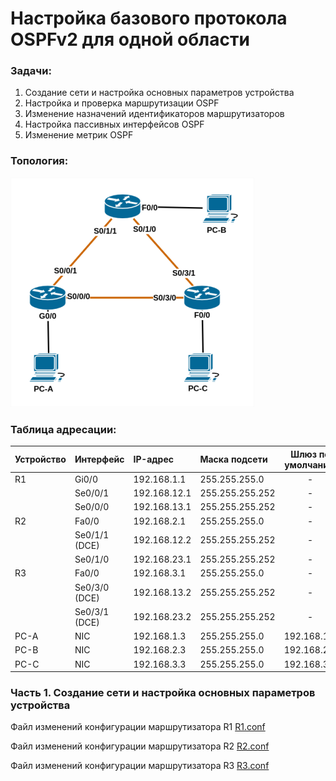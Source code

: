 # Настройка базового протокола OSPFv2 для одной области

###  Задачи:

  1. Создание сети и настройка основных параметров устройства
  2. Настройка и проверка маршрутизации OSPF
  3. Изменение назначений идентификаторов маршрутизаторов
  4. Настройка пассивных интерфейсов OSPF
  5. Изменение метрик OSPF

### Топология:
![](images/otus-ospf.png)

### Таблица адресации:

| Устройство | Интерфейс     | IP-адрес     | Маска подсети   | Шлюз по умолчанию |
|:-----------|:--------------|:-------------|:----------------|:-----------------:|
| R1         | Gi0/0         | 192.168.1.1  | 255.255.255.0   | -                 |
|            | Se0/0/1       | 192.168.12.1 | 255.255.255.252 | -                 |
|            | Se0/0/0       | 192.168.13.1 | 255.255.255.252 | -                 |
| R2         | Fa0/0         | 192.168.2.1  | 255.255.255.0   | -                 |
|            | Se0/1/1 (DCE) | 192.168.12.2 | 255.255.255.252 | -                 |
|            | Se0/1/0       | 192.168.23.1 | 255.255.255.252 | -                 |
| R3         | Fa0/0         | 192.168.3.1  | 255.255.255.0   | -                 |
|            | Se0/3/0 (DCE) | 192.168.13.2 | 255.255.255.252 | -                 |
|            | Se0/3/1 (DCE) | 192.168.23.2 | 255.255.255.252 | -                 |
| PC-A       | NIC           | 192.168.1.3  | 255.255.255.0   | 192.168.1.1       |
| PC-B       | NIC           | 192.168.2.3  | 255.255.255.0   | 192.168.2.1       |
| PC-C       | NIC           | 192.168.3.3  | 255.255.255.0   | 192.168.3.1       |

### Часть 1. Создание сети и настройка основных параметров устройства

Файл изменений конфигурации маршрутизатора R1 [R1.conf](configs/R1_conf_part1.txt)

Файл изменений конфигурации маршрутизатора R2 [R2.conf](configs/R2_conf_part1.txt)

Файл изменений конфигурации маршрутизатора R3 [R3.conf](configs/R3_conf_part1.txt)


